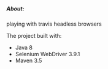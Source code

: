 
##### About:
playing with travis headless browsers

The project built with:
* Java 8
* Selenium WebDriver 3.9.1
* Maven 3.5




  
  


